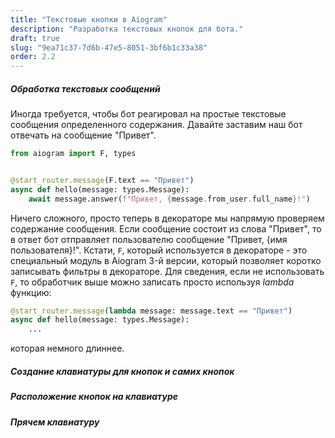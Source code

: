 ```yaml
---
title: "Текстовые кнопки в Aiogram"
description: "Разработка текстовых кнопок для бота."
draft: true
slug: "9ea71c37-7d6b-47e5-8051-3bf6b1c33a38"
order: 2.2
---
```


##### Обработка текстовых сообщений

Иногда требуется, чтобы бот реагировал на простые текстовые сообщения определенного содержания. Давайте заставим наш бот отвечать на сообщение "Привет".

```python
from aiogram import F, types


@start_router.message(F.text == "Привет")
async def hello(message: types.Message):
    await message.answer(f"Привет, {message.from_user.full_name}!")
```

Ничего сложного, просто теперь в декораторе мы напрямую проверяем содержание сообщения. Если сообщение состоит из слова "Привет", то в ответ бот отправляет пользователю сообщение "Привет, {имя пользователя}!". 
Кстати, `F`, который используется в декораторе - это специальный модуль в Aiogram 3-й версии, который позволяет коротко записывать фильтры в декораторе. Для сведения, если не использовать `F`, то обработчик выше можно записать просто используя *lambda* функцию:

```python
@start_router.message(lambda message: message.text == "Привет")
async def hello(message: types.Message):
    ...
```
которая немного длиннее.

##### Создание клавиатуры для кнопок и самих кнопок

##### Расположение кнопок на клавиатуре

##### Прячем клавиатуру
